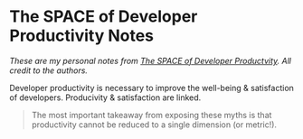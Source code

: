 # The SPACE of Developer Productivity Notes

_These are my personal notes from [The SPACE of Developer Productvity](https://queue.acm.org/detail.cfm?id=3454124). All credit to the authors._

Developer productivity is necessary to improve the well-being & satisfaction of developers. Producivity & satisfaction are linked.

> The most important takeaway from exposing these myths is that productivity cannot be reduced to a single dimension (or metric!).

